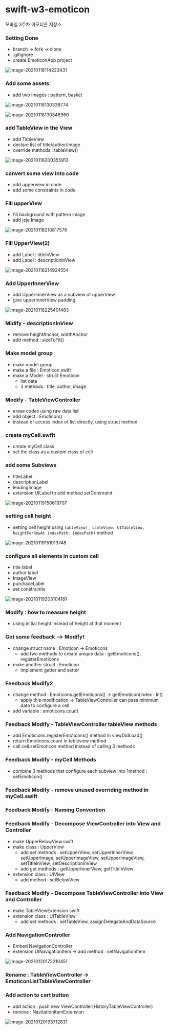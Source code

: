 # swift-w3-emoticon
모바일 3주차 이모티콘 저장소

### Setting Done

- branch -> fork -> clone
- .gitignore
- create EmoticonApp project

![image-20210118114223431](README.assets/image-20210118114223431.png)

### Add some assets

- add two images : pattern, basket

![image-20210118130338774](README.assets/image-20210118130338774.png)

![image-20210118130348960](README.assets/image-20210118130348960.png)

### add TableView in the View

- add TableView
- declare list of title/author/image
- override methods : tableView()

![image-20210118200355913](README.assets/image-20210118200355913.png)

### convert some view into code

- add upperview in code
- add some constraints in code

### Fill upperView

- fill background with pattern image
- add jeje Image

![image-20210118210817576](README.assets/image-20210118210817576.png)

### Fill UpperView(2)

- add Label : titleInView
- add Label : descriptionInView

![image-20210118214924554](README.assets/image-20210118214924554.png)

### Add UpperInnerView

- add UpperInnerView as a subview of upperView
- give upperInnerView padding

![image-20210118225401483](README.assets/image-20210118225401483.png)

### Midify - descriptionInView

- remove heightAnchor, widthAnchor
- add method : sizeToFit()

### Make model group

- make model group
- make a file : Emoticon.swift
- make a Model : struct Emoticon
  - list data
  - 3 methods : title, author, image

### Modify - TableViewController

- erase codes using raw data list
- add object : Emoticon()
- instead of access index of list directly, using struct method

### create myCell.swfit

- create myCell class
- set the class as a custom class of cell

### add some Subviews

- titleLabel
- descriptionLabel
- leadingImage
- extension UILabel to add method setConstraint

![image-20210119150619707](README.assets/image-20210119150619707.png)

### setting cell height

- setting cell height using `tableView(_ tableView: UITableView, heightForRowAt indexPath: IndexPath)` method

![image-20210119151913748](README.assets/image-20210119151913748.png)

### configure all elements in custom cell

- title label
- author label
- ImageView
- purchaceLabel
- set constrainits

![image-20210119203104181](README.assets/image-20210119203104181.png)

### Modify : how to measure height

- using initial height instead of height at that moment

### Got some feedback --> Modify!

- change struct name : Emoticon -> Emoticons
  - add two methods to create unique data : getEmoticons(), registerEmoticons
- make another struct : Emoticon
  - implement getter and setter

### Feedback Modify2

- change method : Emoticons.getEmoticons() -> getEmoticon(index : Int)
  - apply this modification -> TableViewController can pass minimum data to configure a cell
- add variable : emoticons.count

### Feedback Modify - TableViewController tableView methods

- add Emoticions.registerEmoticons() method in viewDidLoad()
- return Emoticons.count in tebleview method
- call cell.setEmoticon method instead of calling 3 methods

### Feedback Modify - myCell Methods

- combine 3 methods that configure each subview into 1method : setEmoticon()

### Feedback Modify - remove unused overriding method in myCell.swift

### Feedback Modify - Naming Convention

### Feedback Modify -  Decompose ViewController into View and Controller

- make UpperBelowView.swift
- make class : UpperView
  - add set methods : setUpperView, setUpperInnerView, setUpperImage, setUpperImageView, setUpperImageView, setTitleInView, setDescriptionInView
  - add get methods : getUpperInnerView, getTitleInView
- extension class : UIVlew
  - add method : setBelowView

### Feedback Modify - Decompose TableViewController into View and Controller

- make TableViewExtension.swift
- extension class : UITableView
  - add set methods : setTableView, assignDelegateAndDataSource

### Add NavigationController

- Embed NavigationController
- extension UINavigationItem -> add method : setNavigationItem

![image-20210120172210451](README.assets/image-20210120172210451.png)

### Rename : TableViewController -> EmoticonListTableViewController

### Add action to cart button

- add action : push new ViewController(HistoryTableViewController)
- remove : NavitationItemExtension

![image-20210120193712831](README.assets/image-20210120193712831.png)

